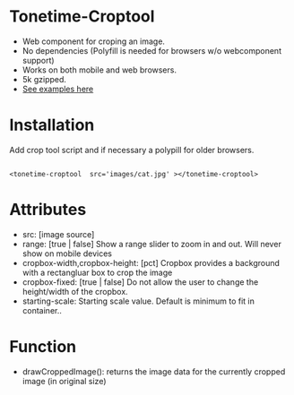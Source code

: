# Tonetime-Croptool

* Web component for croping an image.
* No dependencies (Polyfill is needed for browsers w/o webcomponent support)
* Works on both mobile and web browsers.
* 5k gzipped.
* [See examples here](https://tonetime.github.io/tonetime-croptool/)


# Installation

Add crop tool script and if necessary a polypill for older browsers.
<br />


<code>
&lt;tonetime-croptool  src=&#039;images/cat.jpg&#039; &gt;&lt;/tonetime-croptool&gt;
</code>





# Attributes 
+ src: [image source]
+ range: [true | false]  Show a range slider to zoom in and out. Will never show on mobile devices
+ cropbox-width,cropbox-height: [pct] Cropbox provides a background with a rectangluar box to crop the image
+ cropbox-fixed: [true | false]  Do not allow the user to change the height/width of the cropbox.
+ starting-scale: Starting scale value. Default is minimum to fit in container..

# Function
+ drawCroppedImage(): returns the image data for the currently cropped image (in original size)
